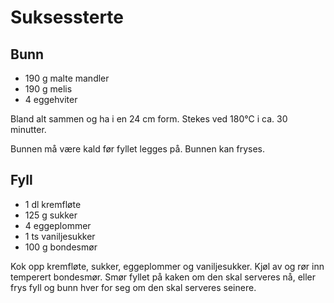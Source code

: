 # Suksessterte

## Bunn
- 190 g malte mandler
- 190 g melis
- 4 eggehviter

Bland alt sammen og ha i en 24 cm form. Stekes ved 180°C i ca. 30 minutter.

Bunnen må være kald før fyllet legges på. Bunnen kan fryses.


## Fyll
- 1 dl kremfløte
- 125 g sukker
- 4 eggeplommer
- 1 ts vaniljesukker
- 100 g bondesmør

Kok opp kremfløte, sukker, eggeplommer og vaniljesukker. Kjøl av og rør inn temperert bondesmør. Smør fyllet på kaken om den skal serveres nå, eller frys fyll og bunn hver for seg om den skal serveres seinere.
